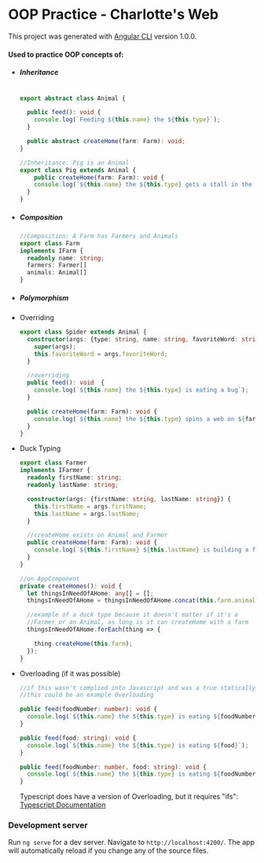 # OOP Practice - Charlotte's Web

This project was generated with [Angular CLI](https://github.com/angular/angular-cli) version 1.0.0.

#### Used to practice OOP concepts of:
 * ##### Inheritance

    ```ts

    export abstract class Animal {

      public feed(): void {
        console.log(`Feeding ${this.name} the ${this.type}`);
      }

      public abstract createHome(farm: Farm): void;
    }

    //Inheritance: Pig is an Animal
    export class Pig extends Animal {
        public createHome(farm: Farm): void {
        console.log(`${this.name} the ${this.type} gets a stall in the barn on ${farm.name}`);
      }
    }
    ```
 * ##### Composition

    ```ts
    //Composition: A Farm has Farmers and Animals
    export class Farm
    implements IFarm {
      readonly name: string;
      farmers: Farmer[]
      animals: Animal[]
    }
    ```
 * ##### Polymorphism
  * Overriding
    ```ts
    export class Spider extends Animal {
      constructor(args: {type: string, name: string, favoriteWord: string}) {
        super(args);
        this.favoriteWord = args.favoriteWord;
      }

      //overriding
      public feed(): void  {
        console.log(`${this.name} the ${this.type} is eating a bug`);
      }

      public createHome(farm: Farm): void {
        console.log(`${this.name} the ${this.type} spins a web on ${farm.name}`);
      }
    }

    ```
  * Duck Typing
    ```ts
    export class Farmer
    implements IFarmer {
      readonly firstName: string;
      readonly lastName: string;

      constructor(args: {firstName: string, lastName: string}) {
        this.firstName = args.firstName;
        this.lastName = args.lastName;
      }

      //createHome exists on Animal and Farmer
      public createHome(farm: Farm): void {
        console.log(`${this.firstName} ${this.lastName} is building a farmhouse on ${farm.name}`);
      }
    }

    //on AppComponent
    private createHomes(): void {
      let thingsInNeedOfAHome: any[] = [];
      thingsInNeedOfAHome = thingsInNeedOfAHome.concat(this.farm.animals, this.farm.farmers);

      //example of a duck type because it doesn't matter if it's a
      //Farmer or an Animal, as long is it can createHome with a farm
      thingsInNeedOfAHome.forEach(thing => {

        thing.createHome(this.farm);
      });
    }
    ```
  * Overloading (if it was possible)
    ```ts
    //if this wasn't complied into Javascript and was a true statically typed language
    //this could be an example Overloading

    public feed(foodNumber: number): void {
      console.log(`${this.name} the ${this.type} is eating ${foodNumber} pieces of food`);
    }

    public feed(food: string): void {
      console.log(`${this.name} the ${this.type} is eating ${food}`);
    }

    public feed(foodNumber: number, food: string): void {
      console.log(`${this.name} the ${this.type} is eating ${foodNumber} pieces of ${food}`);
    }
    ```
    Typescript does have a version of Overloading, but it requires "ifs": [Typescript Documentation](https://www.typescriptlang.org/docs/handbook/functions.html)

### Development server

Run `ng serve` for a dev server. Navigate to `http://localhost:4200/`. The app will automatically reload if you change any of the source files.
